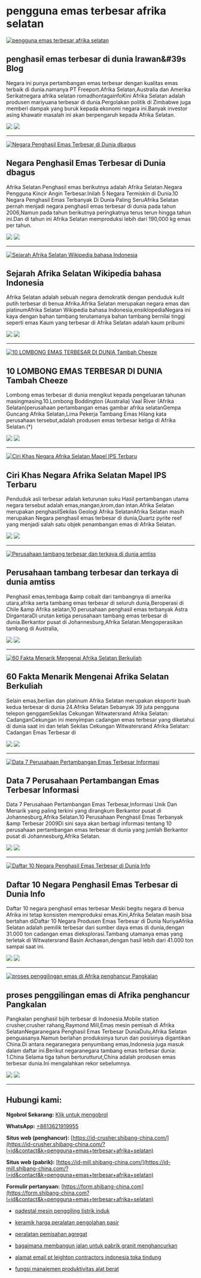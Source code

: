 # pengguna emas terbesar afrika selatan

<a href="https://swt.shibang-china.com/?l=id&img&k=pengguna+emas+terbesar+afrika+selatan" target="_blank">![pengguna emas terbesar afrika selatan](http://static.shibang-china.com/all-800x300/524.jpg)</a>

## penghasil emas terbesar di dunia Irawan&#39s Blog
Negara ini punya pertambangan emas terbesar dengan kualitas emas terbaik di dunia.namanya PT Freeport.Afrika Selatan,Australia dan Amerika Serikatnegara afrika selatan romadhontagainfoKini Afrika Selatan adalah produsen mariyuana terbesar di dunia.Pergolakan politik di Zimbabwe juga memberi dampak yang buruk kepada ekonomi negara ini.Banyak investor asing khawatir masalah ini akan berpengaruh kepada Afrika Selatan.


<a href="https://whatsapp.shibangsoft.com/WhatsApp.php" target="_blank" title="WhatsApp">![](http://static.shibang-china.com/icon/whatsapp.png)</a> <a href="https://swt.shibang-china.com/?l=id&icon&k=pengguna+emas+terbesar+afrika+selatan" target="_blank">![](http://static.shibang-china.com/icon/chat-id.png)</a>

---

<a href="https://swt.shibang-china.com/?l=id&img&k=pengguna+emas+terbesar+afrika+selatan" target="_blank">![Negara Penghasil Emas Terbesar di Dunia dbagus](http://static.shibang-china.com/all-800x300/287.jpg)</a>

## Negara Penghasil Emas Terbesar di Dunia dbagus
Afrika Selatan.Penghasil emas berikutnya adalah Afrika Selatan.Negara Pengguna Kincir Angin Terbesar.Inilah 5 Negara Termiskin di Dunia.10 Negara Penghasil Emas Terbanyak Di Dunia Paling SeruAfrika Selatan pernah menjadi negara penghasil emas terbesar di dunia pada tahun 2006,Namun pada tahun berikutnya peringkatnya terus terun hingga tahun ini.Dan di tahun ini Afrika Selatan memproduksi lebih dari 190,000 kg emas per tahun.


<a href="https://whatsapp.shibangsoft.com/WhatsApp.php" target="_blank" title="WhatsApp">![](http://static.shibang-china.com/icon/whatsapp.png)</a> <a href="https://swt.shibang-china.com/?l=id&icon&k=pengguna+emas+terbesar+afrika+selatan" target="_blank">![](http://static.shibang-china.com/icon/chat-id.png)</a>

---

<a href="https://swt.shibang-china.com/?l=id&img&k=pengguna+emas+terbesar+afrika+selatan" target="_blank">![Sejarah Afrika Selatan Wikipedia bahasa Indonesia](http://static.shibang-china.com/all-800x300/842.jpg)</a>

## Sejarah Afrika Selatan Wikipedia bahasa Indonesia
Afrika Selatan adalah sebuah negara demokratik dengan penduduk kulit putih terbesar di benua Afrika.Afrika Selatan merupakan negara emas dan platinumAfrika Selatan Wikipedia bahasa Indonesia,ensiklopediaNegara ini kaya dengan bahan tambang terutamanya bahan tambang bernilai tinggi seperti emas Kaum yang terbesar di Afrika Selatan adalah kaum pribumi


<a href="https://whatsapp.shibangsoft.com/WhatsApp.php" target="_blank" title="WhatsApp">![](http://static.shibang-china.com/icon/whatsapp.png)</a> <a href="https://swt.shibang-china.com/?l=id&icon&k=pengguna+emas+terbesar+afrika+selatan" target="_blank">![](http://static.shibang-china.com/icon/chat-id.png)</a>

---

<a href="https://swt.shibang-china.com/?l=id&img&k=pengguna+emas+terbesar+afrika+selatan" target="_blank">![10 LOMBONG EMAS TERBESAR DI DUNIA Tambah Cheeze](http://static.shibang-china.com/all-800x300/1426.jpg)</a>

## 10 LOMBONG EMAS TERBESAR DI DUNIA Tambah Cheeze
Lombong emas terbesar di dunia mengikut kepada pengeluaran tahunan masingmasing.10.Lombong Boddington (Australia) Vaal River (Afrika Selatan)perusahaan pertambangan emas gambar afrika selatanGempa Guncang Afrika Selatan,Lima Pekerja Tambang Emas Hilang kata perusahaan tersebut,adalah produsen emas terbesar ketiga di Afrika Selatan.(*)


<a href="https://whatsapp.shibangsoft.com/WhatsApp.php" target="_blank" title="WhatsApp">![](http://static.shibang-china.com/icon/whatsapp.png)</a> <a href="https://swt.shibang-china.com/?l=id&icon&k=pengguna+emas+terbesar+afrika+selatan" target="_blank">![](http://static.shibang-china.com/icon/chat-id.png)</a>

---

<a href="https://swt.shibang-china.com/?l=id&img&k=pengguna+emas+terbesar+afrika+selatan" target="_blank">![Ciri Khas Negara Afrika Selatan Mapel IPS Terbaru](http://static.shibang-china.com/all-800x300/1420.jpg)</a>

## Ciri Khas Negara Afrika Selatan Mapel IPS Terbaru
Penduduk asli terbesar adalah keturunan suku Hasil pertambangan utama negara tersebut adalah emas,mangan,krom,dan intan.Afrika Selatan merupakan penghasilSekilas Geologi Afrika SelatanAfrika Selatan masih merupakan Negara penghasil emas terbesar di dunia,Quartz pyrite reef yang menjadi salah satu objek penambangan emas di Afrika Selatan.


<a href="https://whatsapp.shibangsoft.com/WhatsApp.php" target="_blank" title="WhatsApp">![](http://static.shibang-china.com/icon/whatsapp.png)</a> <a href="https://swt.shibang-china.com/?l=id&icon&k=pengguna+emas+terbesar+afrika+selatan" target="_blank">![](http://static.shibang-china.com/icon/chat-id.png)</a>

---

<a href="https://swt.shibang-china.com/?l=id&img&k=pengguna+emas+terbesar+afrika+selatan" target="_blank">![Perusahaan tambang terbesar dan terkaya di dunia amtiss](http://static.shibang-china.com/all-800x300/312.jpg)</a>

## Perusahaan tambang terbesar dan terkaya di dunia amtiss
Penghasil emas,tembaga &amp cobalt dari tambangnya di amerika utara,afrika serta tambang emas terbesar di seluruh dunia,Beroperasi di Chile &amp Afrika selatan,10 perusahaan penghasil emas terbanyak Astra DirgantaraDi urutan ketiga perusahaan tambang emas terbesar di dunia.Berkantor pusat di Johannesburg,Afrika Selatan.Mengoperasikan tambang di Australia,


<a href="https://whatsapp.shibangsoft.com/WhatsApp.php" target="_blank" title="WhatsApp">![](http://static.shibang-china.com/icon/whatsapp.png)</a> <a href="https://swt.shibang-china.com/?l=id&icon&k=pengguna+emas+terbesar+afrika+selatan" target="_blank">![](http://static.shibang-china.com/icon/chat-id.png)</a>

---

<a href="https://swt.shibang-china.com/?l=id&img&k=pengguna+emas+terbesar+afrika+selatan" target="_blank">![60 Fakta Menarik Mengenai Afrika Selatan Berkuliah](http://static.shibang-china.com/all-800x300/690.jpg)</a>

## 60 Fakta Menarik Mengenai Afrika Selatan Berkuliah
Selain emas,berlian dan platinum Afrika Selatan merupakan eksportir buah kedua terbesar di dunia 24.Afrika Selatan Sebanyak 39 juta pengguna telepon genggamSekilas Cekungan Witwatersrand Afrika Selatan: CadanganCekungan ini menyimpan cadangan emas terbesar yang diketahui di dunia saat ini dan telah Sekilas Cekungan Witwatersrand Afrika Selatan: Cadangan Emas Terbesar di


<a href="https://whatsapp.shibangsoft.com/WhatsApp.php" target="_blank" title="WhatsApp">![](http://static.shibang-china.com/icon/whatsapp.png)</a> <a href="https://swt.shibang-china.com/?l=id&icon&k=pengguna+emas+terbesar+afrika+selatan" target="_blank">![](http://static.shibang-china.com/icon/chat-id.png)</a>

---

<a href="https://swt.shibang-china.com/?l=id&img&k=pengguna+emas+terbesar+afrika+selatan" target="_blank">![Data 7 Perusahaan Pertambangan Emas Terbesar Informasi](http://static.shibang-china.com/all-800x300/928.jpg)</a>

## Data 7 Perusahaan Pertambangan Emas Terbesar Informasi
Data 7 Perusahaan Pertambangan Emas Terbesar,Informasi Unik Dan Menarik yang paling terkini yang dirangkum Berkantor pusat di Johannesburg,Afrika Selatan.10 Perusahaan Penghasil Emas Terbanyak &amp Terbesar 2009Di sini saya akan berbagi informasi tentang 10 perusahaan pertambangan emas terbesar di dunia yang jumlah Berkantor pusat di Johannesburg,Afrika Selatan.


<a href="https://whatsapp.shibangsoft.com/WhatsApp.php" target="_blank" title="WhatsApp">![](http://static.shibang-china.com/icon/whatsapp.png)</a> <a href="https://swt.shibang-china.com/?l=id&icon&k=pengguna+emas+terbesar+afrika+selatan" target="_blank">![](http://static.shibang-china.com/icon/chat-id.png)</a>

---

<a href="https://swt.shibang-china.com/?l=id&img&k=pengguna+emas+terbesar+afrika+selatan" target="_blank">![Daftar 10 Negara Penghasil Emas Terbesar di Dunia Info](http://static.shibang-china.com/all-800x300/183.jpg)</a>

## Daftar 10 Negara Penghasil Emas Terbesar di Dunia Info
Daftar 10 negara penghasil emas terbesar Meski begitu negara di benua Afrika ini tetap konsisten memproduksi emas.Kini,Afrika Selatan masih bisa bertahan diDaftar 10 Negara Produsen Emas Terbesar di Dunia NuriyaAfrika Selatan adalah pemilik terbesar dari sumber daya emas di dunia,dengan 31.000 ton cadangan emas dieksplorasi.Tambang utamanya emas yang terletak di Witwatersrand Basin Archaean,dengan hasil lebih dari 41.000 ton sampai saat ini.


<a href="https://whatsapp.shibangsoft.com/WhatsApp.php" target="_blank" title="WhatsApp">![](http://static.shibang-china.com/icon/whatsapp.png)</a> <a href="https://swt.shibang-china.com/?l=id&icon&k=pengguna+emas+terbesar+afrika+selatan" target="_blank">![](http://static.shibang-china.com/icon/chat-id.png)</a>

---

<a href="https://swt.shibang-china.com/?l=id&img&k=pengguna+emas+terbesar+afrika+selatan" target="_blank">![proses penggilingan emas di Afrika penghancur Pangkalan](http://static.shibang-china.com/all-800x300/207.jpg)</a>

## proses penggilingan emas di Afrika penghancur Pangkalan
Pangkalan penghasil bijih terbesar di Indonesia.Mobile station crusher,crusher rahang,Raymond Mill,Emas mesin pemisah di Afrika SelatanNegaranegara Penghasil Emas Terbesar DuniaDulu,Afrika Selatan penguasanya.Namun berlahan produksinya turun dan posisinya digantikan China.Di antara negaranegara penyumbang emas,Indonesia juga masuk dalam daftar ini.Berikut negaranegara tambang emas terbesar dunia: 1.China Selama tiga tahun berturutturut,China adalah produsen emas terbesar dunia.Ini mengalahkan rekor sebelumnya.


<a href="https://whatsapp.shibangsoft.com/WhatsApp.php" target="_blank" title="WhatsApp">![](http://static.shibang-china.com/icon/whatsapp.png)</a> <a href="https://swt.shibang-china.com/?l=id&icon&k=pengguna+emas+terbesar+afrika+selatan" target="_blank">![](http://static.shibang-china.com/icon/chat-id.png)</a>

---
## Hubungi kami:

**Ngobrol Sekarang:** [Klik untuk mengobrol](https://swt.shibang-china.com?l=id&contact&k=pengguna+emas+terbesar+afrika+selatan)

**WhatsApp:**  [+8613621919955](https://whatsapp.shibangsoft.com/WhatsApp.php)

**Situs web (penghancur):** [https://id-crusher.shibang-china.com/](https://id-crusher.shibang-china.com/?l=id&contact&k=pengguna+emas+terbesar+afrika+selatan)

**Situs web (pabrik):** [https://id-mill.shibang-china.com/](https://id-mill.shibang-china.com/?l=id&contact&k=pengguna+emas+terbesar+afrika+selatan)

**Formulir pertanyaan:** [https://form.shibang-china.com](https://form.shibang-china.com?l=id&contact&k=pengguna+emas+terbesar+afrika+selatan)

* [padestal mesin penggiling listrik induk](../33/padestal%20mesin%20penggiling%20listrik%20induk.md)

* [keramik harga peralatan pengolahan pasir](../38/keramik%20harga%20peralatan%20pengolahan%20pasir.md)

* [peralatan pemisahan agregat](../37/peralatan%20pemisahan%20agregat.md)

* [bagaimana membangun jalan untuk pabrik granit menghancurkan](../39/bagaimana%20membangun%20jalan%20untuk%20pabrik%20granit%20menghancurkan.md)

* [alamat email pt leighton contractors indonesia toka tindung](../39/alamat%20email%20pt%20leighton%20contractors%20indonesia%20toka%20tindung.md)

* [fungsi manajemen produktivitas alat berat](../31/fungsi%20manajemen%20produktivitas%20alat%20berat.md)